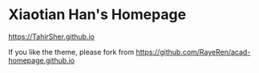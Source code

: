 # Xiaotian Han's Homepage
https://TahirSher.github.io


If you like the theme, please fork from https://github.com/RayeRen/acad-homepage.github.io
